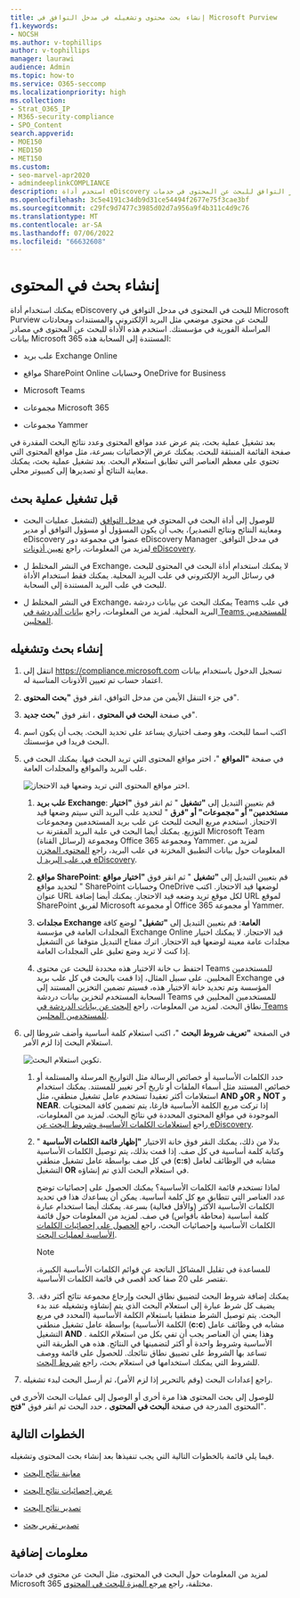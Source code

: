 ```yaml
---
title: إنشاء بحث محتوى وتشغيله في مدخل التوافق في Microsoft Purview
f1.keywords:
- NOCSH
ms.author: v-tophillips
author: v-tophillips
manager: laurawi
audience: Admin
ms.topic: how-to
ms.service: O365-seccomp
ms.localizationpriority: high
ms.collection:
- Strat_O365_IP
- M365-security-compliance
- SPO_Content
search.appverid:
- MOE150
- MED150
- MET150
ms.custom:
- seo-marvel-apr2020
- admindeeplinkCOMPLIANCE
description: استخدم أداة eDiscovery للبحث في المحتوى في مركز التوافق للبحث عن المحتوى في خدمات Microsoft 365 المختلفة.
ms.openlocfilehash: 3c5e4191c34db9d31ce54494f2677e75f3cae3bf
ms.sourcegitcommit: c29fc9d7477c3985d02d7a956a9f4b311c4d9c76
ms.translationtype: MT
ms.contentlocale: ar-SA
ms.lasthandoff: 07/06/2022
ms.locfileid: "66632608"
---
```

# <a name="create-a-content-search"></a>إنشاء بحث في المحتوى

يمكنك استخدام أداة eDiscovery للبحث في المحتوى في مدخل التوافق في Microsoft Purview للبحث عن محتوى موضعي مثل البريد الإلكتروني والمستندات ومحادثات المراسلة الفورية في مؤسستك. استخدم هذه الأداة للبحث عن المحتوى في مصادر بيانات Microsoft 365 المستندة إلى السحابة هذه:
  
- علب بريد Exchange Online

- مواقع SharePoint Online وحسابات OneDrive for Business

- Microsoft Teams

- مجموعات Microsoft 365

- مجموعات Yammer

بعد تشغيل عملية بحث، يتم عرض عدد مواقع المحتوى وعدد نتائج البحث المقدرة في صفحة القائمة المنبثقة للبحث. يمكنك عرض الإحصائيات بسرعة، مثل مواقع المحتوى التي تحتوي على معظم العناصر التي تطابق استعلام البحث. بعد تشغيل عملية بحث، يمكنك معاينة النتائج أو تصديرها إلى كمبيوتر محلي.

## <a name="before-you-run-a-search"></a>قبل تشغيل عملية بحث

- للوصول إلى أداة البحث في المحتوى في <a href="https://go.microsoft.com/fwlink/p/?linkid=2077149" target="_blank">مدخل التوافق</a> (لتشغيل عمليات البحث ومعاينة النتائج ونتائج التصدير)، يجب أن يكون المسؤول أو مسؤول التوافق أو مدير eDiscovery عضوا في مجموعة دور eDiscovery Manager في مدخل التوافق. لمزيد من المعلومات، راجع [تعيين أذونات eDiscovery](assign-ediscovery-permissions.md).

- في النشر المختلط ل Exchange، لا يمكنك استخدام أداة البحث في المحتوى للبحث في رسائل البريد الإلكتروني في علب البريد المحلية. يمكنك فقط استخدام الأداة للبحث في علب البريد المستندة إلى السحابة.

- في النشر المختلط ل Exchange، يمكنك البحث عن بيانات دردشة Teams في علب البريد المحلية. لمزيد من المعلومات، راجع [بيانات الدردشة في Teams للمستخدمين المحليين](/microsoft-365/compliance/search-cloud-based-mailboxes-for-on-premises-users).

## <a name="create-and-run-a-search"></a>إنشاء بحث وتشغيله
  
1. انتقل إلى <https://compliance.microsoft.com> تسجيل الدخول باستخدام بيانات اعتماد حساب تم تعيين الأذونات المناسبة له.

2. في جزء التنقل الأيمن من مدخل التوافق، انقر فوق **"بحث المحتوى**".

3. في صفحة **البحث في المحتوى** ، انقر فوق **"بحث جديد**".

4. اكتب اسما للبحث، وهو وصف اختياري يساعد على تحديد البحث. يجب أن يكون اسم البحث فريدا في مؤسستك.

5. في صفحة **"المواقع** "، اختر مواقع المحتوى التي تريد البحث فيها. يمكنك البحث في علب البريد والمواقع والمجلدات العامة.

    ![اختر مواقع المحتوى التي تريد وضعها قيد الاحتجاز.](../media/ContentSearchLocations.png)
  
   1. **علب بريد Exchange**: قم بتعيين التبديل إلى **"تشغيل** " ثم انقر فوق **"اختيار مستخدمين" أو "مجموعات" أو "فرق** " لتحديد علب البريد التي سيتم وضعها قيد الاحتجاز. استخدم مربع البحث للبحث عن علب بريد المستخدمين ومجموعات التوزيع. يمكنك أيضا البحث في علبة البريد المقترنة ب Microsoft Team (لرسائل القناة) ومجموعة Office 365 ومجموعة Yammer. لمزيد من المعلومات حول بيانات التطبيق المخزنة في علب البريد، راجع [المحتوى المخزن في علب البريد ل eDiscovery](what-is-stored-in-exo-mailbox.md).

   2. **مواقع SharePoint**: قم بتعيين التبديل إلى **"تشغيل** " ثم انقر فوق **"اختيار مواقع** " لتحديد مواقع SharePoint وحسابات OneDrive لوضعها قيد الاحتجاز. اكتب عنوان URL لكل موقع تريد وضعه قيد الاحتجاز. يمكنك أيضا إضافة URL لموقع SharePoint لفريق Microsoft أو مجموعة Office 365 أو مجموعة Yammer.
  
   3. **مجلدات Exchange العامة**: قم بتعيين التبديل إلى **"تشغيل**" لوضع كافة المجلدات العامة في مؤسسة Exchange Online قيد الاحتجاز. لا يمكنك اختيار مجلدات عامة معينة لوضعها قيد الاحتجاز. اترك مفتاح التبديل متوقفا عن التشغيل إذا كنت لا تريد وضع تعليق على المجلدات العامة.
  
   4. احتفظ ب خانة الاختيار هذه محددة للبحث عن محتوى Teams للمستخدمين المحليين. على سبيل المثال، إذا قمت بالبحث في كل علب بريد Exchange في المؤسسة وتم تحديد خانة الاختيار هذه، فسيتم تضمين التخزين المستند إلى السحابة المستخدم لتخزين بيانات دردشة Teams للمستخدمين المحليين في نطاق البحث. لمزيد من المعلومات، راجع [البحث عن بيانات الدردشة في Teams للمستخدمين المحليين](search-cloud-based-mailboxes-for-on-premises-users.md).

6. في الصفحة **"تعريف شروط البحث** "، اكتب استعلام كلمة أساسية وأضف شروطا إلى استعلام البحث إذا لزم الأمر.

   ![تكوين استعلام البحث.](../media/ContentSearchQuery.png)

   1. حدد الكلمات الأساسية أو خصائص الرسالة مثل التواريخ المرسلة والمستلمة أو خصائص المستند مثل أسماء الملفات أو تاريخ آخر تغيير للمستند. يمكنك استخدام استعلامات أكثر تعقيدا تستخدم عامل تشغيل منطقي، مثل **AND** **وOR** و **NOT** و **NEAR**. إذا تركت مربع الكلمة الأساسية فارغا، يتم تضمين كافة المحتويات الموجودة في مواقع المحتوى المحددة في نتائج البحث. لمزيد من المعلومات، راجع [استعلامات الكلمات الأساسية وشروط البحث عن eDiscovery](keyword-queries-and-search-conditions.md).

   2. بدلا من ذلك، يمكنك النقر فوق خانة الاختيار **"إظهار قائمة الكلمات الأساسية** " وكتابة كلمة أساسية في كل صف. إذا قمت بذلك، يتم توصيل الكلمات الأساسية في كل صف بواسطة عامل تشغيل منطقي (**c:s**) مشابه في الوظائف لعامل التشغيل **OR** في استعلام البحث الذي تم إنشاؤه.

      لماذا تستخدم قائمة الكلمات الأساسية؟ يمكنك الحصول على إحصائيات توضح عدد العناصر التي تتطابق مع كل كلمة أساسية. يمكن أن يساعدك هذا في تحديد الكلمات الأساسية الأكثر (والأقل فعالية) بسرعة. يمكنك أيضا استخدام عبارة كلمة أساسية (محاطة بأقواس) في صف. لمزيد من المعلومات حول قائمة الكلمات الأساسية وإحصائيات البحث، راجع [الحصول على إحصائيات الكلمات الأساسية لعمليات البحث](view-keyword-statistics-for-content-search.md#get-keyword-statistics-for-searches).

      > [!NOTE]
      > للمساعدة في تقليل المشاكل الناتجة عن قوائم الكلمات الأساسية الكبيرة، تقتصر على 20 صفا كحد أقصى في قائمة الكلمات الأساسية.

   3. يمكنك إضافة شروط البحث لتضييق نطاق البحث وإرجاع مجموعة نتائج أكثر دقة. يضيف كل شرط عبارة إلى استعلام البحث الذي يتم إنشاؤه وتشغيله عند بدء البحث. يتم توصيل الشرط منطقيا باستعلام الكلمة الأساسية (المحدد في مربع الكلمة الأساسية) بواسطة عامل تشغيل منطقي (**c:c**) مشابه في وظائف عامل التشغيل **AND** . وهذا يعني أن العناصر يجب أن تفي بكل من استعلام الكلمة الأساسية وشروط واحدة أو أكثر لتضمينها في النتائج. هذه هي الطريقة التي تساعد بها الشروط على تضييق نطاق نتائجك. للحصول على قائمة ووصف للشروط التي يمكنك استخدامها في استعلام بحث، راجع [شروط البحث](keyword-queries-and-search-conditions.md#search-conditions).

7. راجع إعدادات البحث (وقم بالتحرير إذا لزم الأمر)، ثم أرسل البحث لبدء تشغيله.
  
للوصول إلى بحث المحتوى هذا مرة أخرى أو الوصول إلى عمليات البحث الأخرى في المحتوى المدرجة في صفحة **البحث في المحتوى** ، حدد البحث ثم انقر فوق **"فتح**".

## <a name="next-steps"></a>الخطوات التالية

فيما يلي قائمة بالخطوات التالية التي يجب تنفيذها بعد إنشاء بحث المحتوى وتشغيله.

- [معاينة نتائج البحث](preview-ediscovery-search-results.md)

- [عرض إحصائيات نتائج البحث](view-keyword-statistics-for-content-search.md)

- [تصدير نتائج البحث](export-search-results.md)

- [تصدير تقرير بحث](export-a-content-search-report.md)

## <a name="more-information"></a>معلومات إضافية

لمزيد من المعلومات حول البحث في المحتوى، مثل البحث عن محتوى في خدمات Microsoft 365 مختلفة، راجع [مرجع الميزة للبحث في المحتوى](content-search-reference.md).
